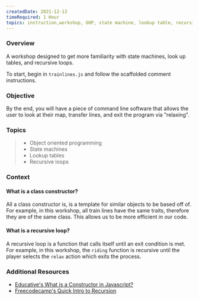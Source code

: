 ```yaml
---
createdDate: 2021-12-13
timeRequired: 1 Hour
topics: instruction,workshop, OOP, state machine, lookup table, recursion
---
```


### Overview

A workshop designed to get more familiarity with state machines, look up tables, and recursive loops.

To start, begin in `trainlines.js` and follow the scaffolded comment instructions.


### Objective

By the end, you will have a piece of command line software that allows the user to look at their map, transfer lines, and exit the program via "relaxing".

### Topics

> - Object oriented programming
> - State machines
> - Lookup tables
> - Recursive loops

### Context

#### What is a class constructor?

All a class constructor is, is a template for similar objects to be based off of. For example, in this workshop, all train lines have the same traits, therefore they are of the same class. This allows us to be more efficient in our code.

#### What is a recursive loop?

A recursive loop is a function that calls itself until an exit condition is met. For example, in this workshop, the `riding` function is recursive until the player selects the `relax` action which exits the process.

### Additional Resources

- [Educative's What is a Constructor in Javascript?](https://www.educative.io/edpresso/what-is-a-constructor-in-javascript)
- [Freecodecamp's Quick Intro to Recursion](https://www.freecodecamp.org/news/quick-intro-to-recursion/)
